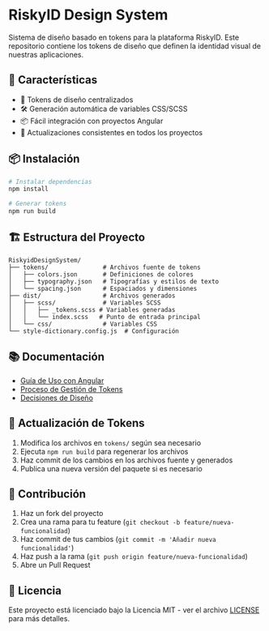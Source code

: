 # RiskyID Design System

Sistema de diseño basado en tokens para la plataforma RiskyID. Este repositorio contiene los tokens de diseño que definen la identidad visual de nuestras aplicaciones.

## 🚀 Características

- 🎨 Tokens de diseño centralizados
- 🛠️ Generación automática de variables CSS/SCSS
- 📦 Fácil integración con proyectos Angular
- 🔄 Actualizaciones consistentes en todos los proyectos

## 📦 Instalación

```bash
# Instalar dependencias
npm install

# Generar tokens
npm run build
```

## 🏗️ Estructura del Proyecto

```
RiskyidDesignSystem/
├── tokens/               # Archivos fuente de tokens
│   ├── colors.json       # Definiciones de colores
│   ├── typography.json   # Tipografías y estilos de texto
│   └── spacing.json      # Espaciados y dimensiones
├── dist/                 # Archivos generados
│   ├── scss/             # Variables SCSS
│   │   ├── _tokens.scss # Variables generadas
│   │   └── index.scss   # Punto de entrada principal
│   └── css/              # Variables CSS
└── style-dictionary.config.js  # Configuración
```

## 📚 Documentación

- [Guía de Uso con Angular](./USO-ANGULAR.md)
- [Proceso de Gestión de Tokens](./PROCESO-TOKENS.md)
- [Decisiones de Diseño](./DECISIONES-DISENO.md)

## 🔄 Actualización de Tokens

1. Modifica los archivos en `tokens/` según sea necesario
2. Ejecuta `npm run build` para regenerar los archivos
3. Haz commit de los cambios en los archivos fuente y generados
4. Publica una nueva versión del paquete si es necesario

## 🤝 Contribución

1. Haz un fork del proyecto
2. Crea una rama para tu feature (`git checkout -b feature/nueva-funcionalidad`)
3. Haz commit de tus cambios (`git commit -m 'Añadir nueva funcionalidad'`)
4. Haz push a la rama (`git push origin feature/nueva-funcionalidad`)
5. Abre un Pull Request

## 📄 Licencia

Este proyecto está licenciado bajo la Licencia MIT - ver el archivo [LICENSE](LICENSE) para más detalles.
